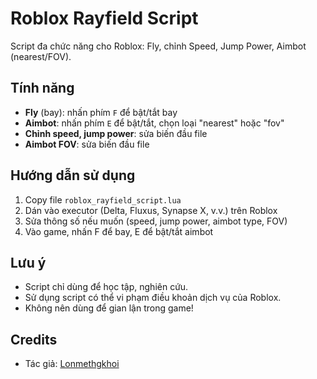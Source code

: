 # Roblox Rayfield Script

Script đa chức năng cho Roblox: Fly, chỉnh Speed, Jump Power, Aimbot (nearest/FOV).

## Tính năng
- **Fly** (bay): nhấn phím `F` để bật/tắt bay
- **Aimbot**: nhấn phím `E` để bật/tắt, chọn loại "nearest" hoặc "fov"
- **Chỉnh speed, jump power**: sửa biến đầu file
- **Aimbot FOV**: sửa biến đầu file

## Hướng dẫn sử dụng
1. Copy file `roblox_rayfield_script.lua`
2. Dán vào executor (Delta, Fluxus, Synapse X, v.v.) trên Roblox
3. Sửa thông số nếu muốn (speed, jump power, aimbot type, FOV)
4. Vào game, nhấn F để bay, E để bật/tắt aimbot

## Lưu ý
- Script chỉ dùng để học tập, nghiên cứu.
- Sử dụng script có thể vi phạm điều khoản dịch vụ của Roblox.
- Không nên dùng để gian lận trong game!

## Credits
- Tác giả: [Lonmethgkhoi](https://github.com/Lonmethgkhoi)

